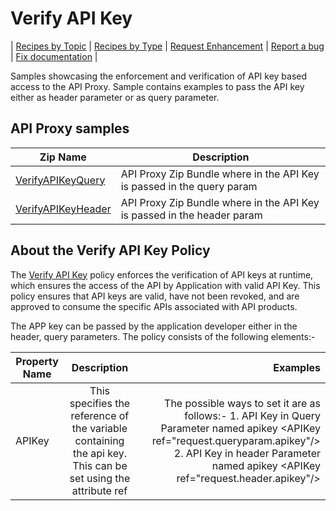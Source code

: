 # Verify API Key

\| [Recipes by Topic](../api-recipes-by-usecase.md) \| [Recipes by Type](../api-recipes-by-type.md) \| [Request Enhancement](https://github.com/SAP-samples/apibusinesshub-api-recipes/issues/new?assignees=&labels=Recipe%20Fix,enhancement&template=recipe-request.md&title=Improve%20verify-api-key ) \| [Report a bug](https://github.com/SAP-samples/apibusinesshub-api-recipes/issues/new?assignees=&labels=Recipe%20Fix,bug&template=bug_report.md&title=Issue%20with%20verify-api-key ) \| [Fix documentation](https://github.com/SAP-samples/apibusinesshub-api-recipes/issues/new?assignees=&labels=Recipe%20Fix,documentation&template=bug_report.md&title=Docu%20fix%20verify-api-key ) \|


Samples showcasing the enforcement and verification of API key based access to the API Proxy. Sample contains examples to pass the API key either as header parameter or as query parameter.

## API Proxy samples

| Zip Name | Description        |
| ------------- |-------------|
| [VerifyAPIKeyQuery](./verifyapikeyquery)      | API Proxy Zip Bundle where in the API Key is passed in the query param  |
| [VerifyAPIKeyHeader](./verifyapikeyheader)      | API Proxy Zip Bundle where in the API Key is passed in the header param  |

## About the Verify API Key Policy
The [Verify API Key](https://help.hana.ondemand.com/apim_od/frameset.htm?4d15a0427494452dbb42a319e9bb420f.html) policy enforces the verification of API keys at runtime, which ensures the access of the API by Application with valid API Key.
This policy ensures that API keys are valid, have not been revoked, and are approved to consume the specific APIs associated with API products.

The APP key can be passed by the application developer either in the header, query parameters. The policy consists of the following elements:-

| Property Name        | Description           |Examples  |
| ------------- |:-------------:| -----:|
| APIKey      | This specifies the reference of the variable containing the api key. This can be set using the attribute ref  | The possible ways to set it are as follows:- 1. API Key in Query Parameter named apikey &lt;APIKey ref="request.queryparam.apikey"/&gt; 2. API Key in header Parameter named apikey &lt;APIKey ref="request.header.apikey"/&gt;|
